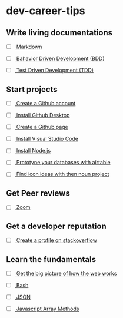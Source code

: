 # dev-career-tips


## Write living documentations

- [ ] [
  Markdown
](
  https://github.com/adam-p/markdown-here/wiki/Markdown-Cheatsheet
)
- [ ] [
  Bahavior Driven Development (BDD)
](
  https://en.wikipedia.org/wiki/Behavior-driven_development
)

- [ ] [
  Test Driven Development (TDD)
](
  https://en.wikipedia.org/wiki/Test-driven_development
)

## Start projects

- [ ] [
  Create a Github account
](
  https://github.com/
)

- [ ] [
  Install Github Desktop
](
  https://desktop.github.com/
)

- [ ] [
  Create a Github page
](
  https://pages.github.com/
)

- [ ] [
  Install Visual Studio Code
](
  https://code.visualstudio.com/download
)

- [ ] [
  Install Node.js
](
  https://nodejs.org/en/
)

- [ ] [
  Prototype your databases with airtable
](
  https://airtable.com/
)

- [ ] [
  Find icon ideas with then noun project
](
  https://thenounproject.com/
)

## Get Peer reviews

- [ ] [
  Zoom
](
  https://zoom.us/support/download
)

## Get a developer reputation

- [ ] [
  Create a profile on stackoverflow
](
  https://stackoverflow.com/
)

## Learn the fundamentals

- [ ] [
  Get the big picture of how the web works
](
  https://www.youtube.com/watch?v=hJHvdBlSxug
)

- [ ] [
  Bash
](
  https://learnxinyminutes.com/docs/bash/
)

- [ ] [
  JSON
](
  https://youtu.be/iiADhChRriM
)

- [ ] [
  Javascript Array Methods
](
  https://youtu.be/R8rmfD9Y5-c
)

